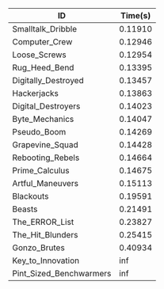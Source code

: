|ID|Time(s)|
|-|-|
|Smalltalk_Dribble|0.11910|
|Computer_Crew|0.12946|
|Loose_Screws|0.12954|
|Rug_Heed_Bend|0.13395|
|Digitally_Destroyed|0.13457|
|Hackerjacks|0.13863|
|Digital_Destroyers|0.14023|
|Byte_Mechanics|0.14047|
|Pseudo_Boom|0.14269|
|Grapevine_Squad|0.14428|
|Rebooting_Rebels|0.14664|
|Prime_Calculus|0.14675|
|Artful_Maneuvers|0.15113|
|Blackouts|0.19591|
|Beasts|0.21491|
|The_ERROR_List|0.23827|
|The_Hit_Blunders|0.25415|
|Gonzo_Brutes|0.40934|
|Key_to_Innovation|inf|
|Pint_Sized_Benchwarmers|inf|
